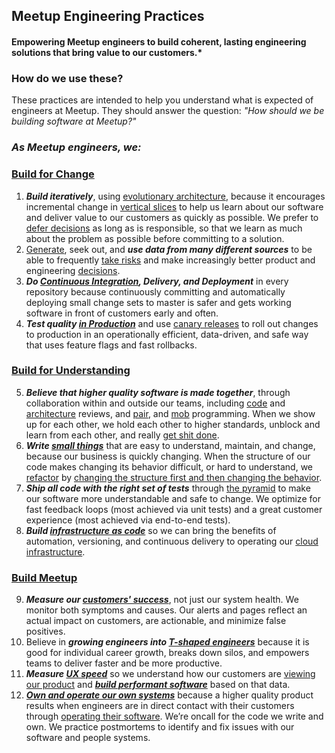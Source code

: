 ## Meetup Engineering Practices
#### Empowering Meetup engineers to build coherent, lasting engineering solutions that bring value to our customers.*

### How do we use these?
These practices are intended to help you understand what is expected of engineers at Meetup. They should answer the question: *"How should we be building software at Meetup?"*

### *As Meetup engineers, we:*

### [Build for Change](/principles/principles.md) 

1. ***Build iteratively***, using [evolutionary architecture](https://www.thoughtworks.com/insights/blog/microservices-evolutionary-architecture), because it encourages incremental change in [vertical slices](https://agileforall.com/vertical-slices-and-scale/) to help us learn about our software and deliver value to our customers as quickly as possible. We prefer to [defer decisions](https://martinfowler.com/bliki/Yagni.html) as long as is responsible, so that we learn as much about the problem as possible before committing to a solution.
2. [Generate](https://docs.google.com/document/d/1Wuuc7B1AexwT2UV3N-8BpNxxNB0z_hFhHM0tC2Dx-K8/edit?ts=5cfff9bf#), seek out, and ***use data from many different sources*** to be able to frequently [take risks](https://youtu.be/rA3K0nwBIH4?t=1200) and make increasingly better product and engineering [decisions](https://blog.usejournal.com/the-surprising-link-between-a-companys-growth-and-its-data-analytics-strategy-8e5be31bbca5).
3. ***Do [Continuous Integration](https://martinfowler.com/bliki/ContinuousDelivery.html), Delivery, and Deployment*** in every repository because continuously committing and automatically deploying small change sets to master is safer and gets working software in front of customers early and often. 
4. ***Test quality [in Production](https://martinfowler.com/articles/qa-in-production.html)*** and use [canary releases](https://martinfowler.com/bliki/CanaryRelease.html) to roll out changes to production in an operationally efficient, data-driven, and safe way that uses feature flags and fast rollbacks. 

### [Build for Understanding](/principles/principles.md)

5. ***Believe that higher quality software is made together***, through collaboration within and outside our teams, including [code](https://medium.com/making-meetup/effective-code-review-through-principled-pragmatism-c9ef59228bdb) and [architecture](https://meetup.atlassian.net/wiki/spaces/MUP/pages/679642233/About+the+Architecture+Toolkit) reviews, and [pair](https://meetup.atlassian.net/wiki/spaces/coresvc/pages/523075747/How+To+Pair+Better), and [mob](https://meetup.atlassian.net/wiki/spaces/coresvc/pages/829947918/Mobbing) programming. When we show up for each other, we hold each other to higher standards, unblock and learn from each other, and really [get shit done](http://www.sarahmei.com/blog/2010/04/14/thoughts-on-two-months-of-pairing/).
6. ***Write [small things](https://www.youtube.com/watch?v=8bZh5LMaSmE)*** that are easy to understand, maintain, and change, because our business is quickly changing. When the structure of our code makes changing its behavior difficult, or hard to understand, we [refactor](https://martinfowler.com/books/refactoring.html) by [changing the structure first and then changing the behavior](https://www.youtube.com/watch?v=8bZh5LMaSmE).
7. ***Ship all code with the right set of tests*** through [the pyramid](https://martinfowler.com/articles/practical-test-pyramid.html) to make our software more understandable and safe to change. We optimize for fast feedback loops (most achieved via unit tests) and a great customer experience (most achieved via end-to-end tests).
8. ***Build [infrastructure as code](https://www.hashicorp.com/resources/what-is-infrastructure-as-code)*** so we can bring the benefits of automation, versioning, and continuous delivery to operating our [cloud infrastructure](https://aws.amazon.com/).

### [Build Meetup](/principles/principles.md)

9. ***Measure our [customers' success](https://landing.google.com/sre/sre-book/chapters/monitoring-distributed-systems/)***, not just our system health. We monitor both symptoms and causes. Our alerts and pages reflect an actual impact on customers, are actionable, and minimize false positives.
10. Believe in ***growing engineers into [T-shaped engineers](https://medium.com/making-meetup/t-shaped-engineering-on-meetup-pro-1e0a38df7f5b)*** because it is good for individual career growth, breaks down silos, and empowers teams to deliver faster and be more productive. 
11. ***Measure [UX speed](https://meetup.atlassian.net/wiki/spaces/WEG/pages/818316451/UX+Speed+Definitions)*** so we understand how our customers are [viewing our product](https://meetup.atlassian.net/wiki/spaces/WEG/pages/818316451/UX+Speed+Definitions) and ***[build performant software](https://meetup.atlassian.net/wiki/spaces/WEG/pages/669614663/Web%2BPerformance%2BUX%2BSpeed)*** based on that data.
12. ***[Own and operate our own systems](https://www.thoughtworks.com/insights/blog/there-no-such-thing-devops-team)*** because a higher quality product results when engineers are in direct contact with their customers through [operating their software](https://queue.acm.org/detail.cfm?id=1142065). We’re oncall for the code we write and own. We practice postmortems to identify and fix issues with our software and people systems.
